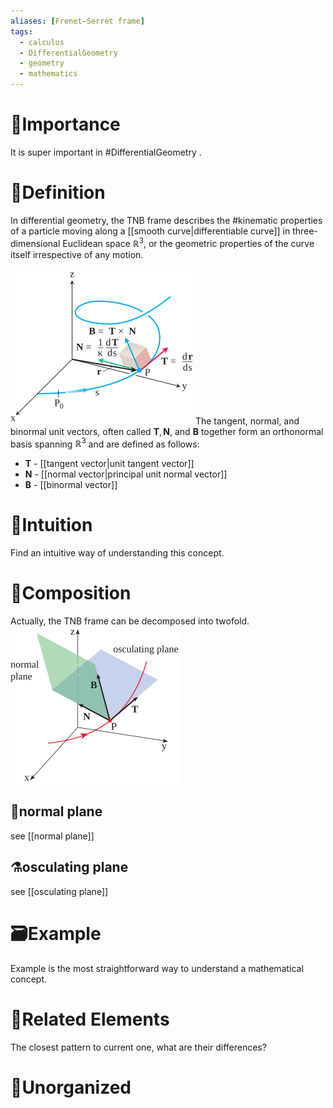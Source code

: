 ```yaml
---
aliases: [Frenet–Serret frame]
tags:
  - calculus
  - DifferentialGeometry
  - geometry
  - mathematics
---
```


# 👑Importance
It is super important in #DifferentialGeometry .

# 📝Definition
In differential geometry, the TNB frame describes the #kinematic properties of a particle moving along a [[smooth curve|differentiable curve]] in three-dimensional Euclidean space $\mathbb {R} ^{3}$, or the geometric properties of the curve itself irrespective of any motion.

![|300](../assets/TNB_frame.svg)
The tangent, normal, and binormal unit vectors, often called $\mathbf{T}, \mathbf{N}$, and $\mathbf{B}$ together form an orthonormal basis spanning $\mathbb{R}^3$ and are defined as follows:
- $\mathbf{T}$ - [[tangent vector|unit tangent vector]]
- $\mathbf{N}$ - [[normal vector|principal unit normal vector]]
- $\mathbf{B}$ - [[binormal vector]]


# 🧠Intuition
Find an intuitive way of understanding this concept.

# 🧪Composition
Actually, the TNB frame can be decomposed into twofold.
![|300](../assets/planes_in_TNB_frame.svg)
## 🧫normal plane
see [[normal plane]]
## ⚗osculating plane
see [[osculating plane]]


# 🗃Example
Example is the most straightforward way to understand a mathematical concept.

# 🌱Related Elements
The closest pattern to current one, what are their differences?


# 🍂Unorganized